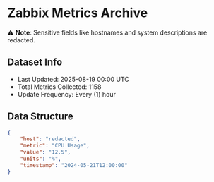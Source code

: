 # Zabbix Metrics Archive

⚠️ **Note**: Sensitive fields like hostnames and system descriptions are redacted.

## Dataset Info
- Last Updated: 2025-08-19 00:00 UTC
- Total Metrics Collected: 1158
- Update Frequency: Every (1) hour

## Data Structure
```json
{
    "host": "redacted",
    "metric": "CPU Usage",
    "value": "12.5",
    "units": "%",
    "timestamp": "2024-05-21T12:00:00"
}
```
